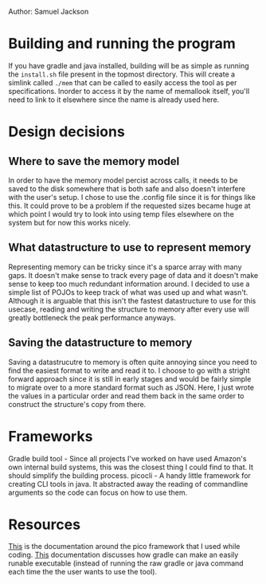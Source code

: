 Author: Samuel Jackson

# Building and running the program
If you have gradle and java installed, building will be as simple as running the `install.sh` file present in the topmost directory. This will create a simlink called `./mem` that can be called to easily access the tool as per specifications. Inorder to access it by the name of memallook itself, you'll need to link to it elsewhere since the name is already used here.

# Design decisions
## Where to save the memory model
In order to have the memory model percist across calls, it needs to be saved to the disk somewhere that is both safe and also doesn't interfere with the user's setup. I chose to use the .config file since it is for things like this. It could prove to be a problem if the requested sizes became huge at which point I would try to look into using temp files elsewhere on the system but for now this works nicely.

## What datastructure to use to represent memory
Representing memory can be tricky since it's a sparce array with many gaps. It doesn't make sense to track every page of data and it doesn't make sense to keep too much redundant information around. I decided to use a simple list of POJOs to keep track of what was used up and what wasn't. Although it is arguable that this isn't the fastest datastructure to use for this usecase, reading and writing the structure to memory after every use will greatly bottleneck the peak performance anyways.

## Saving the datastructure to memory
Saving a datastrucutre to memory is often quite annoying since you need to find the easiest format to write and read it to. I choose to go with a stright forward approach since it is still in early stages and would be fairly simple to migrate over to a more standard format such as JSON. Here, I just wrote the values in a particular order and read them back in the same order to construct the structure's copy from there.

# Frameworks
Gradle build tool - Since all projects I've worked on have used Amazon's own internal build systems, this was the closest thing I could find to that. It should simplify the building process.
picocli - A handy little framework for creating CLI tools in java. It abstracted away the reading of commandline arguments so the code can focus on how to use them.


# Resources
[This](https://picocli.info/) is the documentation around the pico framework that I used while coding. 
[This](https://docs.gradle.org/current/userguide/distribution_plugin.html#distribution_plugin) documentation discusses how gradle can make an easily runable executable (instead of running the raw gradle or java command each time the the user wants to use the tool).

